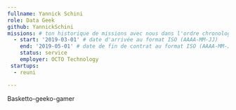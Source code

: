 ```yaml
---
fullname: Yannick Schini
role: Data Geek
github: YannickSchini
missions: # ton historique de missions avec nous dans l'ordre chronologique. Remplis déjà la première pour commencer !
  - start: '2019-03-01' # date d'arrivée au format ISO (AAAA-MM-JJ)
    end: '2019-05-01' # date de fin de contrat au format ISO (AAAA-MM-JJ)
    status: service
    employer: OCTO Technology
 startups:
  - reuni

---
```

Basketto-geeko-gamer
